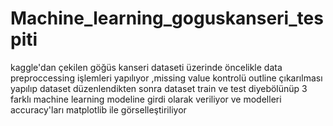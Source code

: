 # Machine_learning_goguskanseri_tespiti
kaggle'dan çekilen göğüs kanseri dataseti üzerinde öncelikle data preproccessing işlemleri yapılıyor ,missing value kontrolü outline çıkarılması yapılıp dataset düzenlendikten sonra dataset train ve test diyebölünüp 3 farklı machine learning modeline girdi olarak veriliyor ve modelleri accuracy'ları matplotlib ile görselleştiriliyor
